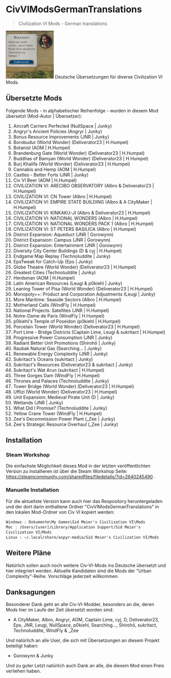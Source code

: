 # CivVIModsGermanTranslations
> Civilization VI Mods - German translations

![Logo](CivVIModsGermanTranslations_logo_small.png)
Deutsche Übersetzungen für diverse Civilization VI Mods.

## Übersetzte Mods

Folgende Mods - in alphabetischer Reihenfolge - wurden in diesem Mod übersetzt (Mod-Autor | Übersetzer):

1. Aircraft Carriers Perfected (NullSpace | Junky)
1. Angryr's Ancient Policies (Angryr | Junky)
1. Bonus Resource Improvements (JNR | Junky)
1. Borobudur (World Wonder) (Deliverator23 | H.Humpel)
1. Botanist (AOM | H.Humpel)
1. Brandenburg Gate (World Wonder) (Deliverator23 | H.Humpel)
1. Buddhas of Bamyan (World Wonder) (Deliverator23 | H.Humpel)
1. Burj Khalifa (World Wonder) (Deliverator23 | H.Humpel)
1. Cannabis and Hemp (AOM | H.Humpel)
1. Castles - Better Forts (JNR | Junky)
1. Civ VI Beer (AOM | H.Humpel)
1. CIVILIZATION VI: ARECIBO OBSERVATORY (Albro & Deliverator23 | H.Humpel)
1. CIVILIZATION VI: CN Tower (Albro | H.Humpel)
1. CIVILIZATION VI: EMPIRE STATE BUILDING (Albro & A CityMaker | H.Humpel)
1. CIVILIZATION VI: KINKAKU-JI (Albro & Deliverator23 | H.Humpel)
1. CIVILIZATION VI: NATIONAL WONDERS (Albro | H.Humpel)
1. CIVILIZATION VI: NATIONAL WONDERS PACK 1 (Albro | H.Humpel)
1. CIVILIZATION VI: ST PETERS BASILICA (Albro | H.Humpel)
1. District Expansion: Aqueduct (JNR | Gorowynn)
1. District Expansion: Campus (JNR | Gorowynn)
1. District Expansion: Entertainment (JNR | Gorowynn)
1. Diversity City Center Buildings (D & cyj | H.Humpel)
1. Endgame Map Replay (Technoluddite | Junky)
1. EpsTweak for Catch-Up (Eps | Junky)
1. Globe Theatre (World Wonder) (Deliverator23 | H.Humpel)
1. Greatest Cities (Technoluddite | Junky)
1. Herdsman (AOM | H.Humpel)
1. Latin American Resources (Leugi & p0kiehl | Junky)
1. Leaning Tower of Pisa (World Wonder) (Deliverator23 | H.Humpel)
1. Monopoly++: Product and Corporation Adjustments (Leugi | Junky)
1. More Maritime: Seaside Sectors (Albro | H.Humpel)
1. Motherland Calls (WindFly | H.Humpel)
1. National Projects: Satellites (JNR | H.Humpel)
1. Notre-Dame de Paris (WindFly | H.Humpel)
1. p0kiehl's Temple of Poseidon (p0kiehl | H.Humpel)
1. Porcelain Tower (World Wonder) (Deliverator23 | H.Humpel)
1. Port Lime - Bridge Districts (Captain Lime, Leugi & sukritact | H.Humpel)
1. Progressive Power Consumption (JNR | Junky)
1. Radiant Better Unit Promotions (Shirohô | Junky)
1. Raubak Natural Gas (Searching... | Junky)
1. Renewable Energy Complexity (JNR | Junky)
1. Sukritact's Oceans (sukritact | Junky)
1. Sukritact's Resources (Deliverator23 & sukritact | Junky)
1. Sukritact's Wat Arun (sukritact | H.Humpel)
1. Three Gorges Dam (WindFly | H.Humpel)
1. Thrones and Palaces (Technoluddite | Junky)
1. Tower Bridge (World Wonder) (Deliverator23 | H.Humpel)
1. Uffizi (World Wonder) (Deliverator23 | H.Humpel)
1. Unit Expansion: Medieval Pirate Unit (D | Junky)
1. Wetlands (JNR | Junky)
1. What Did I Promise? (Technoluddite | Junky)
1. Yellow Crane Tower (WindFly | H.Humpel)
1. Zee's Decommission Power Plant (_Zee | Junky)
1. Zee's Strategic Resource Overhaul (_Zee | Junky)


## Installation

### Steam Workshop
Die einfachste Möglichkeit dieses Mod in der letzten veröffentlichten Version zu installieren ist über die Steam Workshop Seite: https://steamcommunity.com/sharedfiles/filedetails/?id=2640245490 .

### Manuelle Installation
Für die aktuellste Version kann auch hier das Respository heruntergeladen und der dort darin enthaltene Ordner "CivVIModsGermanTranslations" in den lokalen Mod-Ordner von Civ VI kopiert werden:

```
Windows : Dokumente\My Games\Sid Meier's Civilization VI\Mods
Mac : /Users/[user]/Library/Application Support/Sid Meier's Civilization VI/Mods
Linux : ~/.local/share/aspyr-media/Sid Meier's Civilization VI/Mods
```

## Weitere Pläne
Natürlich sollen auch noch weitere Civ-VI-Mods ins Deutsche übersetzt und hier integriert werden. Aktuelle Kandidaten sind die Mods der "Urban Complexity"-Reihe. Vorschläge jederzeit willkommen.

## Danksagungen

Besonderer Dank geht an alle Civ-VI-Modder, besonders an die, deren Mods hier im Laufe der Zeit übersetzt worden sind:

- A CityMaker, Albro, Angryr, AOM, Captain Lime, cyj, D, Deliverator23, Eps, JNR, Leugi, NullSpace, p0kiehl, Searching..., Shirohô, sukritact, Technoluddite, WindFly & _Zee

Und natürlich an alle User, die sich mit Übersetzungen an diesem Projekt beteiligt haben:

- Gorowynn & Junky


Und zu guter Letzt natürlich auch Dank an alle, die diesem Mod einen Preis verliehen haben.
